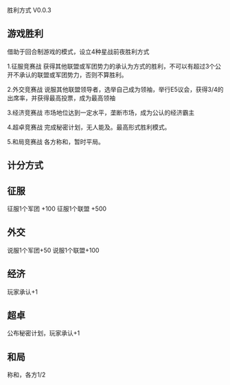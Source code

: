 胜利方式 V0.0.3

游戏胜利
---
借助于回合制游戏的模式，设立4种星战前夜胜利方式

1.征服竞赛战
获得其他联盟或军团势力的承认为方式的胜利，不可以有超过3个公开不承认的联盟或军团势力，否则不算胜利。

2.外交竞赛战
说服其他联盟领导者，选举自己成为领袖，举行E5议会，获得3/4的出席率，并获得最高投票，成为最高领袖

3.经济竞赛战
市场地位达到一定水平，垄断市场，成为公认的经济霸主

4.超卓竞赛战
完成秘密计划，无人能及。最高形式胜利模式。

5.和局竞赛战
各方称和，暂时平局。

计分方式
------

征服
---
征服1个军团 +100
征服1个联盟 +500

外交
---
说服1个军团+50
说服1个联盟+100

经济
---
玩家承认+1

超卓
---
公布秘密计划，玩家承认+1

和局
---
称和，各方1/2
